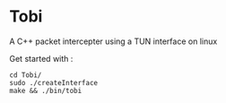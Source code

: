 # Tobi
A C++ packet intercepter using a TUN interface on linux

Get started with :  
```
cd Tobi/
sudo ./createInterface
make && ./bin/tobi
```